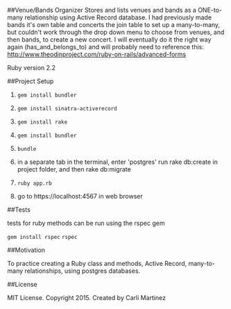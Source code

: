 ##Venue/Bands Organizer
Stores and lists venues and bands as a ONE-to-many relationship using Active Record database. I had previously made bands it's own table and concerts the join table to set up a many-to-many, but couldn't work through the drop down menu to choose from venues, and then bands, to create a new concert. I will eventually do it the right way again (has_and_belongs_to) and will probably need to reference this: http://www.theodinproject.com/ruby-on-rails/advanced-forms



Ruby version 2.2

##Project Setup

1. `gem install bundler`
2. `gem install sinatra-activerecord`
3. `gem install rake`
4. `gem install bundler`
5.   `bundle`
6. in a separate tab in the terminal, enter 'postgres'
    run rake db:create in project folder, and then rake db:migrate
7.   `ruby app.rb`

8. go to https://localhost:4567 in web browser

##Tests

tests for ruby methods can be run using the rspec gem

`gem install rspec`
`rspec`

##Motivation

To practice creating a Ruby class and methods, Active Record, many-to-many relationships, using postgres databases.

##License

MIT License. Copyright 2015. Created by Carli Martinez
